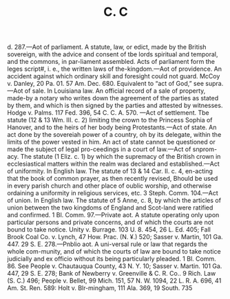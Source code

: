 ---
title: C. C
letter: C
permalink: "/definitions/bld-c-c10.html"
body: 'd. 287.—Aot of parliament. A statute, law, or edict, made by the British sovereign,
  with the advice and consent of tbe lords spiritual and temporal, and the commons,
  in par-liament assembled. Acts of parliament form the leges script#, i. e., the
  written laws of the-kingdom.—Aot of providence. An accident against which ordinary
  skill and foresight could not guard. McCoy v. Danley, 20 Pa. 01. 57 Am. Dec. 680.
  Equivalent to “act of God,” see supra.—Aot of sale. In Louisiana law. An official
  record of a sale of property, made-by a notary who writes down the agreement of
  the parties as stated by them, and which is then signed by the parties and attested
  by witnesses. Hodge v. Palms. 117 Fed. 396, 54 C. C. A. 570. —Act of settlement.
  Tbe statute (12 & 13 Wm. III. c. 2) limiting the crown to the Princess Sophia of
  Hanover, and to the heirs of her body being Protestants.—Act of state. An act done
  by the sovereiah power of a country, oh by its delegate, within the limits of the
  power vested in him. An act of state cannot be questioned or made the subject of
  legal pro-ceedings in a court of law.—Act of snprom-acy. The statute (1 Eliz. c.
  1) by which the supremacy of the British crown in ecclesiastical matters within
  the realm was declared and established.—Act of uniformity. In English law. The statute
  of 13 & 14 Car. II. c. 4, en-acting that the book of common prayer, as then recently
  revised, Bhould be used in every parish church and other place of oublic worship,
  and otherwise ordaining a uniformity in religious services, etc. 3 Steph. Comm.
  104.—Act of union. In English law. The statute of 5 Anne, c. 8, by which the articles
  of union between the two kingdoms of England and Scot-land were ratified and confirmed.
  1 Bl. Comm. 97.—Private aot. A statute operating only upon particular persons and
  private concerns, and of which the courts are not bound to take notice. Unity v.
  Burrage. 103 U. 8. 454, 26 L. Ed. 405; Fall Brook Coal Co. v. Lynch, 47 How. Prac.
  (N. ¥.) 520; Sasser v. Martin, 101 Ga. 447. 29 S. E. 278.—Pnblio aot. A uni-versal
  rule or law that regards the whole com-munity, and of which the courts of law are
  bound to take notice judicially and ex officio without its being particularly pleaded.
  1 Bl. Comm. 86. See People v. Chautauqua County, 43 N. Y. 10; Sasser v. Martin.
  101 Ga. 447, 29 S. E. 278; Bank of Newberry v. Greenville & C. R. Co.. 9 Rich. Law
  (S. C.) 496; People v. Bellet, 99 Mich. 151, 57 N. W. 1094, 22 L. R. A. 696, 41
  Am. St. Ren. 589: Holt v. Blr-mingham, 111 Ala. 369, 19 South. 735'
published_at: '2018-07-07'
source: Black's Law Dictionary 2nd Ed (1910)
layout: post
---